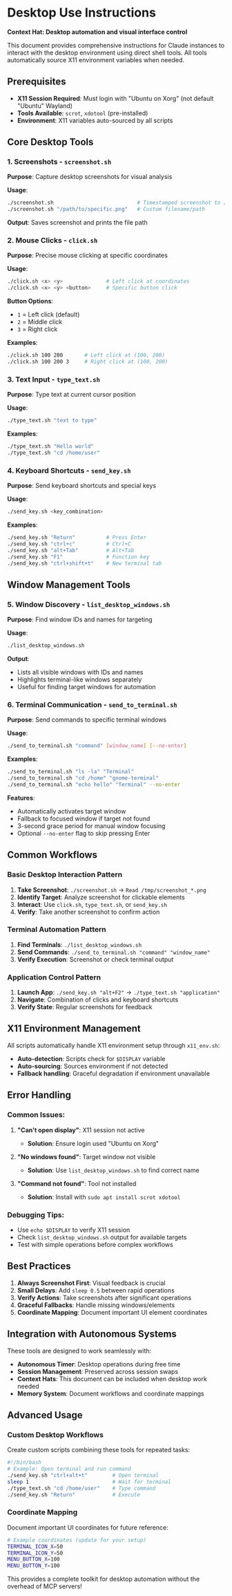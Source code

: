 # Desktop Use Instructions

**Context Hat: Desktop automation and visual interface control**

This document provides comprehensive instructions for Claude instances to interact with the desktop environment using direct shell tools. All tools automatically source X11 environment variables when needed.

## Prerequisites

- **X11 Session Required**: Must login with "Ubuntu on Xorg" (not default "Ubuntu" Wayland)
- **Tools Available**: `scrot`, `xdotool` (pre-installed)
- **Environment**: X11 variables auto-sourced by all scripts

## Core Desktop Tools

### 1. Screenshots - `screenshot.sh`

**Purpose**: Capture desktop screenshots for visual analysis

**Usage**:
```bash
./screenshot.sh                           # Timestamped screenshot to /tmp/
./screenshot.sh "/path/to/specific.png"   # Custom filename/path
```

**Output**: Saves screenshot and prints the file path

### 2. Mouse Clicks - `click.sh`

**Purpose**: Precise mouse clicking at specific coordinates

**Usage**:
```bash
./click.sh <x> <y>              # Left click at coordinates
./click.sh <x> <y> <button>     # Specific button click
```

**Button Options**:
- `1` = Left click (default)
- `2` = Middle click
- `3` = Right click

**Examples**:
```bash
./click.sh 100 200       # Left click at (100, 200)
./click.sh 100 200 3     # Right click at (100, 200)
```

### 3. Text Input - `type_text.sh`

**Purpose**: Type text at current cursor position

**Usage**:
```bash
./type_text.sh "text to type"
```

**Examples**:
```bash
./type_text.sh "Hello world"
./type_text.sh "cd /home/user"
```

### 4. Keyboard Shortcuts - `send_key.sh`

**Purpose**: Send keyboard shortcuts and special keys

**Usage**:
```bash
./send_key.sh <key_combination>
```

**Examples**:
```bash
./send_key.sh "Return"          # Press Enter
./send_key.sh "ctrl+c"          # Ctrl+C
./send_key.sh "alt+Tab"         # Alt+Tab
./send_key.sh "F1"              # Function key
./send_key.sh "ctrl+shift+t"    # New terminal tab
```

## Window Management Tools

### 5. Window Discovery - `list_desktop_windows.sh`

**Purpose**: Find window IDs and names for targeting

**Usage**:
```bash
./list_desktop_windows.sh
```

**Output**:
- Lists all visible windows with IDs and names
- Highlights terminal-like windows separately
- Useful for finding target windows for automation

### 6. Terminal Communication - `send_to_terminal.sh`

**Purpose**: Send commands to specific terminal windows

**Usage**:
```bash
./send_to_terminal.sh "command" [window_name] [--no-enter]
```

**Examples**:
```bash
./send_to_terminal.sh "ls -la" "Terminal"
./send_to_terminal.sh "cd /home" "gnome-terminal"
./send_to_terminal.sh "echo hello" "Terminal" --no-enter
```

**Features**:
- Automatically activates target window
- Fallback to focused window if target not found
- 3-second grace period for manual window focusing
- Optional `--no-enter` flag to skip pressing Enter

## Common Workflows

### Basic Desktop Interaction Pattern

1. **Take Screenshot**: `./screenshot.sh` → `Read /tmp/screenshot_*.png`
2. **Identify Target**: Analyze screenshot for clickable elements
3. **Interact**: Use `click.sh`, `type_text.sh`, or `send_key.sh`
4. **Verify**: Take another screenshot to confirm action

### Terminal Automation Pattern

1. **Find Terminals**: `./list_desktop_windows.sh`
2. **Send Commands**: `./send_to_terminal.sh "command" "window_name"`
3. **Verify Execution**: Screenshot or check terminal output

### Application Control Pattern

1. **Launch App**: `./send_key.sh "alt+F2"` → `./type_text.sh "application"`
2. **Navigate**: Combination of clicks and keyboard shortcuts
3. **Verify State**: Regular screenshots for feedback

## X11 Environment Management

All scripts automatically handle X11 environment setup through `x11_env.sh`:

- **Auto-detection**: Scripts check for `$DISPLAY` variable
- **Auto-sourcing**: Sources environment if not detected
- **Fallback handling**: Graceful degradation if environment unavailable

## Error Handling

### Common Issues:

1. **"Can't open display"**: X11 session not active
   - **Solution**: Ensure login used "Ubuntu on Xorg"

2. **"No windows found"**: Target window not visible
   - **Solution**: Use `list_desktop_windows.sh` to find correct name

3. **"Command not found"**: Tool not installed
   - **Solution**: Install with `sudo apt install scrot xdotool`

### Debugging Tips:

- Use `echo $DISPLAY` to verify X11 session
- Check `list_desktop_windows.sh` output for available targets
- Test with simple operations before complex workflows

## Best Practices

1. **Always Screenshot First**: Visual feedback is crucial
2. **Small Delays**: Add `sleep 0.5` between rapid operations
3. **Verify Actions**: Take screenshots after significant operations
4. **Graceful Fallbacks**: Handle missing windows/elements
5. **Coordinate Mapping**: Document important UI element coordinates

## Integration with Autonomous Systems

These tools are designed to work seamlessly with:
- **Autonomous Timer**: Desktop operations during free time
- **Session Management**: Preserved across session swaps
- **Context Hats**: This document can be included when desktop work needed
- **Memory System**: Document workflows and coordinate mappings

## Advanced Usage

### Custom Desktop Workflows

Create custom scripts combining these tools for repeated tasks:

```bash
#!/bin/bash
# Example: Open terminal and run command
./send_key.sh "ctrl+alt+t"        # Open terminal
sleep 1                           # Wait for terminal
./type_text.sh "cd /home/user"    # Type command
./send_key.sh "Return"            # Execute
```

### Coordinate Mapping

Document important UI coordinates for future reference:

```bash
# Example coordinates (update for your setup)
TERMINAL_ICON_X=50
TERMINAL_ICON_Y=50
MENU_BUTTON_X=100
MENU_BUTTON_Y=100
```

This provides a complete toolkit for desktop automation without the overhead of MCP servers!